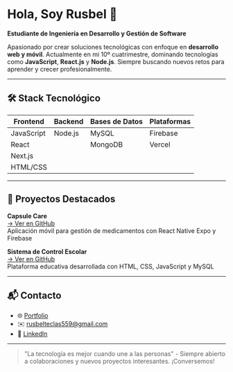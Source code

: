 # Hola, Soy Rusbel 👋

**Estudiante de Ingeniería en Desarrollo y Gestión de Software**

Apasionado por crear soluciones tecnológicas con enfoque en **desarrollo web y móvil**. Actualmente en mi 10º cuatrimestre, dominando tecnologías como **JavaScript**, **React.js** y **Node.js**. Siempre buscando nuevos retos para aprender y crecer profesionalmente.

---

## 🛠 Stack Tecnológico

| Frontend           | Backend            | Bases de Datos      | Plataformas        |
|--------------------|--------------------|---------------------|--------------------|
| JavaScript         | Node.js            | MySQL               | Firebase           |
| React              |                    | MongoDB             | Vercel             |
| Next.js           |                    |                     |                    |
| HTML/CSS          |                    |                     |                    |

---

## 🚀 Proyectos Destacados

**Capsule Care**  
[→ Ver en GitHub](https://github.com/rusbelteclas/capsule-care)  
Aplicación móvil para gestión de medicamentos con React Native Expo y Firebase

**Sistema de Control Escolar**  
[→ Ver en GitHub](https://github.com/rusbelteclas/control-escolar)  
Plataforma educativa desarrollada con HTML, CSS, JavaScript y MySQL

---

## 📬 Contacto

- 🌐 [Portfolio](https://portfolio-rusbel-salinas.vercel.app/)
- ✉️ [rusbelteclas559@gmail.com](mailto:rusbelteclas559@gmail.com)
- 💼 [LinkedIn](www.linkedin.com/in/rusbel-salinas)

---

> "La tecnología es mejor cuando une a las personas" - Siempre abierto a colaboraciones y nuevos proyectos interesantes. ¡Conversemos!
